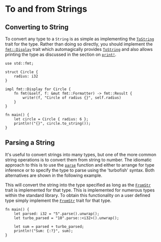 # To and from Strings

## Converting to String

To convert any type to a `String` is as simple as implementing the [`ToString`]
trait for the type. Rather than doing so directly, you should implement the
[`fmt::Display`][Display] trait which automagically provides [`ToString`] and
also allows printing the type as discussed in the section on [`print!`][print].

```rust,editable
use std::fmt;

struct Circle {
    radius: i32
}

impl fmt::Display for Circle {
    fn fmt(&self, f: &mut fmt::Formatter) -> fmt::Result {
        write!(f, "Circle of radius {}", self.radius)
    }
}

fn main() {
    let circle = Circle { radius: 6 };
    println!("{}", circle.to_string());
}
```

## Parsing a String

It's useful to convert strings into many types, but one of the more common
string operations is to convert them from string to number. The idiomatic
approach to this is to use the [`parse`] function and either to arrange for type
inference or to specify the type to parse using the 'turbofish' syntax. Both
alternatives are shown in the following example.

This will convert the string into the type specified as long as the [`FromStr`]
trait is implemented for that type. This is implemented for numerous types
within the standard library. To obtain this functionality on a user defined type
simply implement the [`FromStr`] trait for that type.

```rust,editable
fn main() {
    let parsed: i32 = "5".parse().unwrap();
    let turbo_parsed = "10".parse::<i32>().unwrap();

    let sum = parsed + turbo_parsed;
    println!("Sum: {:?}", sum);
}
```

[`ToString`]: https://doc.rust-lang.org/std/string/trait.ToString.html
[Display]: https://doc.rust-lang.org/std/fmt/trait.Display.html
[print]: ../hello/print.md
[`parse`]: https://doc.rust-lang.org/std/primitive.str.html#method.parse
[`FromStr`]: https://doc.rust-lang.org/std/str/trait.FromStr.html
